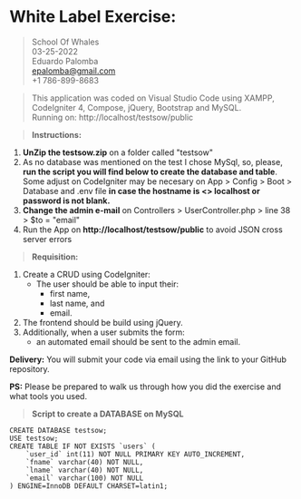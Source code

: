 # White Label Exercise:

> School Of Whales\
> 03-25-2022\
> Eduardo Palomba\
> epalomba@gmail.com\
> +1 786-899-8683

> This application was coded on Visual Studio Code using XAMPP, CodeIgniter 4, Compose, jQuery, Bootstrap and MySQL.\
> Running on: http://localhost/testsow/public

> **Instructions:**
1. **UnZip the testsow.zip** on a folder called "testsow"
2. As no database was mentioned on the test I chose MySql, so, please, **run the script you will find below to create the database and table**. Some adjust on CodeIgniter may be necesary on App > Config > Boot > Database and .env file **in case the hostname is <> localhost or password is not blank.**
3. **Change the admin e-mail** on Controllers > UserController.php > line 38 > $to = "email"
4. Run the App on **http://localhost/testsow/public** to avoid JSON cross server errors

> **Requisition:**

1. Create a CRUD using CodeIgniter:
    - The user should be able to input their:
      - first name,
      - last name, and
      - email.
2. The frontend should be build using jQuery.
3. Additionally, when a user submits the form:
    - an automated email should be sent to the admin email.

**Delivery:** You will submit your code via email using the link to your GitHub repository.

**PS:** Please be prepared to walk us through how you did the exercise and what tools you used.

> **Script to create a DATABASE on MySQL**
```
CREATE DATABASE testsow;
USE testsow;
CREATE TABLE IF NOT EXISTS `users` (
	`user_id` int(11) NOT NULL PRIMARY KEY AUTO_INCREMENT,
	`fname` varchar(40) NOT NULL,
	`lname` varchar(40) NOT NULL,
	`email` varchar(100) NOT NULL
) ENGINE=InnoDB DEFAULT CHARSET=latin1;
```
